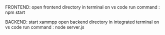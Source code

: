 FRONTEND:
open frontend directory in terminal on vs code
run command : npm start

BACKEND:
start xammpp
open backend directory in integrated terminal on vs code
run command : node server.js
